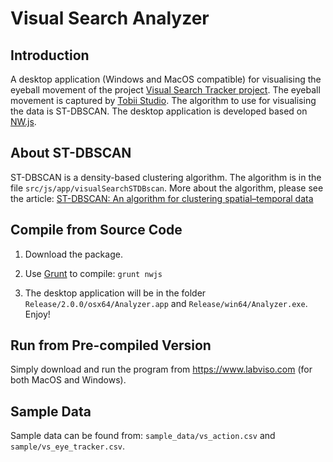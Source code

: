 # Visual Search Analyzer

## Introduction
A desktop application (Windows and MacOS compatible) for visualising the eyeball movement of the project [Visual Search Tracker project](https://www.labviso.com/#projects). The eyeball movement is captured by [Tobii Studio](https://www.tobiipro.com/). The algorithm to use for visualising the data is ST-DBSCAN. The desktop application is developed based on [NW.js](https://nwjs.io/).


## About ST-DBSCAN

ST-DBSCAN is a density-based clustering algorithm. The algorithm is in the file `src/js/app/visualSearchSTDBscan`. More about the algorithm, please see the article: [ST-DBSCAN: An algorithm for clustering spatial–temporal data](https://www.sciencedirect.com/science/article/pii/S0169023X06000218)


## Compile from Source Code

1. Download the package.

2. Use [Grunt](https://gruntjs.com) to compile: `grunt nwjs`

3. The desktop application will be in the folder `Release/2.0.0/osx64/Analyzer.app` and `Release/win64/Analyzer.exe`. Enjoy!



## Run from Pre-compiled Version

Simply download and run the program from https://www.labviso.com (for both MacOS and Windows).


## Sample Data

Sample data can be found from: `sample_data/vs_action.csv` and `sample/vs_eye_tracker.csv`.
